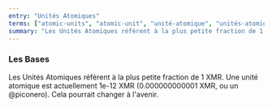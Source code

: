 ```yaml
---
entry: "Unités Atomiques"
terms: ["atomic-units", "atomic-unit", "unité-atomique", "unités-atomiques"]
summary: "Les Unités Atomiques réfèrent à la plus petite fraction de 1 XMR."
---
```


### Les Bases

Les Unités Atomiques réfèrent à la plus petite fraction de 1 XMR.
Une unité atomique est actuellement 1e-12 XMR (0.000000000001 XMR, ou un @piconero).
Cela pourrait changer à l'avenir.
